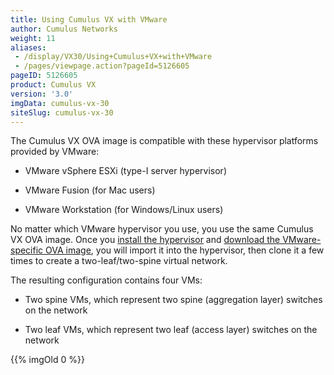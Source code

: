 ```yaml
---
title: Using Cumulus VX with VMware
author: Cumulus Networks
weight: 11
aliases:
 - /display/VX30/Using+Cumulus+VX+with+VMware
 - /pages/viewpage.action?pageId=5126605
pageID: 5126605
product: Cumulus VX
version: '3.0'
imgData: cumulus-vx-30
siteSlug: cumulus-vx-30
---
```

The Cumulus VX OVA image is compatible with these hypervisor platforms
provided by VMware:

  - VMware vSphere ESXi (type-I server hypervisor)

  - VMware Fusion (for Mac users)

  - VMware Workstation (for Windows/Linux users)

No matter which VMware hypervisor you use, you use the same Cumulus VX
OVA image. Once you [install the
hypervisor](https://my.vmware.com/web/vmware/downloads) and [download
the VMware-specific OVA
image](https://cumulusnetworks.com/cumulus-vx/download/), you will
import it into the hypervisor, then clone it a few times to create a
two-leaf/two-spine virtual network.

The resulting configuration contains four VMs:

  - Two spine VMs, which represent two spine (aggregation layer)
    switches on the network

  - Two leaf VMs, which represent two leaf (access layer) switches on
    the network

{{% imgOld 0 %}}

